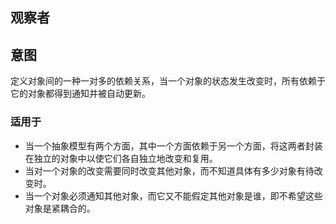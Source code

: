 ## 观察者
## 意图
定义对象间的一种一对多的依赖关系，当一个对象的状态发生改变时，所有依赖于它的对象都得到通知并被自动更新。


### 适用于

* 当一个抽象模型有两个方面，其中一个方面依赖于另一个方面，将这两者封装在独立的对象中以使它们各自独立地改变和复用。
* 当对一个对象的改变需要同时改变其他对象，而不知道具体有多少对象有待改变时。
* 当一个对象必须通知其他对象，而它又不能假定其他对象是谁，即不希望这些对象是紧耦合的。
